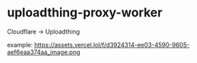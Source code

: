 # uploadthing-proxy-worker

Cloudflare -> Uploadthing

example: https://assets.vercel.lol/f/d3924314-ee03-4590-9605-aef6eaa374aa_image.png
